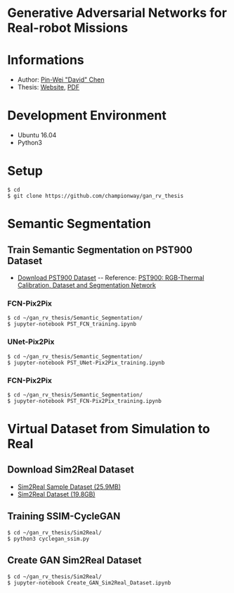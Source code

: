 # Generative Adversarial Networks for Real-robot Missions

# Informations
- Author: [Pin-Wei "David" Chen](http://championway.github.io/)
- Thesis: [Website](https://championway.github.io/thesis/index.html), [PDF](https://championway.github.io/pdf/nctu_thesis_david.pdf)

# Development Environment
- Ubuntu 16.04
- Python3


# Setup
```
$ cd
$ git clone https://github.com/championway/gan_rv_thesis
```

# Semantic Segmentation

## Train Semantic Segmentation on PST900 Dataset
- [Download PST900 Dataset](https://github.com/ShreyasSkandanS/pst900_thermal_rgb)
-- Reference: [PST900: RGB-Thermal Calibration, Dataset and Segmentation Network](https://arxiv.org/abs/1909.10980)


### FCN-Pix2Pix
```
$ cd ~/gan_rv_thesis/Semantic_Segmentation/
$ jupyter-notebook PST_FCN_training.ipynb
```

### UNet-Pix2Pix
```
$ cd ~/gan_rv_thesis/Semantic_Segmentation/
$ jupyter-notebook PST_UNet-Pix2Pix_training.ipynb
```

### FCN-Pix2Pix
```
$ cd ~/gan_rv_thesis/Semantic_Segmentation/
$ jupyter-notebook PST_FCN-Pix2Pix_training.ipynb
```

# Virtual Dataset from Simulation to Real
## Download Sim2Real Dataset
- [Sim2Real Sample Dataset (25.9MB)](https://drive.google.com/open?id=1K8OyugZ_LuVETUveS2hBEwT8ffotn5jq)
- [Sim2Real Dataset (19.8GB)](https://drive.google.com/open?id=1Ylb2aHAvpTKEC0UktbZNYotTZbRH7ZbS)

## Training SSIM-CycleGAN
```
$ cd ~/gan_rv_thesis/Sim2Real/
$ python3 cyclegan_ssim.py
```

## Create GAN Sim2Real Dataset
```
$ cd ~/gan_rv_thesis/Sim2Real/
$ jupyter-notebook Create_GAN_Sim2Real_Dataset.ipynb
```